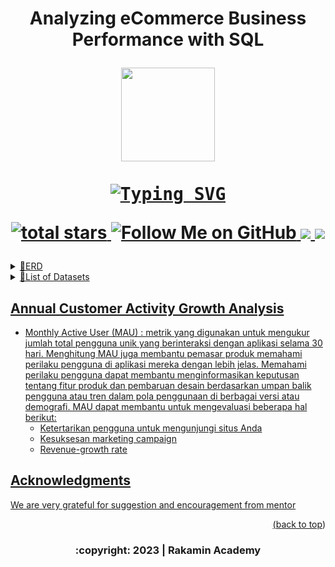 <h1 align="center">
<p align="center">  Analyzing eCommerce Business Performance with SQL
    
<!-- PROJECT LOGO -->
<br />
<div align="center">
  <img src="https://media.giphy.com/media/iCM9HtIvSfpykiFrlI/giphy.gif" width="150" height="150"/>
    <p align="center"> 
    
  <kbd>
    <a style="border:10px white" href="https://git.io/typing-svg"><img src="https://readme-typing-svg.demolab.com?font=JetBrains&size=22&duration=3500&pause=1000&color=red&center=true&vCenter=true&background=red&width=450&lines=A+Mini+Project+in+Rakamin+Academy" alt="Typing SVG" /></a>
  </kbd>
  <p align='center'>
    <a href='https://github.com/Data-Portofolio/Analyzing-eCommerce-Business-Performance-with-SQL'>
        <img alt='total stars' title='Total stars on This Project' src='https://custom-icon-badges.herokuapp.com/badge/dynamic/json?logo=star&color=5&labelColor=488207&label=Stars&style=for-the-badge&query=%24.stars&url=https://api.github-star-counter.workers.dev/user/Data-Portofolio'/>
     <a href='https://github.com/astutir'>
        <img alt='Follow Me on GitHub' title='Follow Me on GitHub' src='https://custom-icon-badges.herokuapp.com/github/followers/astutir?style=for-the-badge&&label=GitHub&logo=Github&color=pink'/>
    <a href='https://www.linkedin.com/in/a-rahmawati' target='_blank'>
        <img src='https://img.shields.io/badge/linkedin%20-%230077B5.svg?&style=for-the-badge&logo=linkedin&logoColor=white'/>
    <a href='mailto:astutirahmarubi@gmail.com' target='_blank'>
        <img src='https://img.shields.io/badge/Gmail-D14836?style=for-the-badge&logo=gmail&logoColor=white'/>
 </p>

 </h1>


    

                 
</details>
<details>
<summary>🎨ERD <br>

</summary>
  

 <div align="center">
    <img src="https://github.com/Data-Portofolio/Analyzing-eCommerce-Business-Performance-with-SQL/blob/main/figure/ERD.png" />
 <div>
</details>

</details>
  <details>
<summary>🏡List of Datasets

</summary>
  
 <div align="center">
  
|  Table | Atribut |
| --- | --- |
|Customers|customer_id|
 | |customer_unique_id|
 | |customer_zip_code_prefix|
 | |customer_city |
 | |customer_state|
|Product|product_id|
 | |product_category_name|
 | |product_name_lenght|
 | |product_description_lenght|
 | |product_photos_qty|
 | |product_weight_g|
 | |product_length_cm|
 | |product_height_cm|
 | |product_width_cm|
|Sellers|seller_id|
  | |seller_zip_code_prefix|
  | |seller_city|
  | |seller_state|
|Orders|order_id| 
  | |payment_sequential|
  | |payment_type|
  | |payment_installments|
  | |payment_value|
|Order_items|order_id| 
   | |order_item_id|
  | |product_id|
  | |seller_id|
  | |shipping_limit_date|
  | |price|
  | |freight_value|
|Reviews|order_id| 
  | |review_id|,
  | |order_id|,
   | |review_score|,
  | |review_comment_title|,
  | |review_comment_message|,
  | |review_creation_date|,
  | |review_answer_timestamp|
|Payments|order_id| 
  | |payment_sequential|
  | |payment_type|
  | |payment_installments|
  | |payment_value|
|Geolocation|geolocation_zip_code_prefix| 
  | |geolocation_lat|
  | |geolocation_lng|
  | |geolocation_city|
  | |geolocation_state|

  
  
   </div>
</details>

</details>

## Annual Customer Activity Growth Analysis
- Monthly Active User (MAU) : metrik yang digunakan untuk mengukur jumlah total pengguna unik yang berinteraksi dengan aplikasi selama 30 hari. Menghitung MAU juga membantu pemasar produk memahami perilaku pengguna di aplikasi mereka dengan lebih jelas. Memahami perilaku pengguna dapat membantu menginformasikan keputusan tentang fitur produk dan pembaruan desain berdasarkan umpan balik pengguna atau tren dalam pola penggunaan di berbagai versi atau demografi.
  MAU dapat membantu untuk mengevaluasi beberapa hal berikut:
    - Ketertarikan pengguna untuk mengunjungi situs Anda
    - Kesuksesan marketing campaign
    - Revenue-growth rate


<!-- ACKNOWLEDGMENTS -->
## Acknowledgments

We are very grateful for suggestion and encouragement from mentor

<p align="right">(<a href="#top">back to top</a>)</p>
<h3>
<p align="center">
    :copyright: 2023 | Rakamin Academy </p>
</h3>


